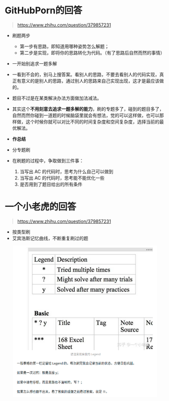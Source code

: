 # GitHubPorn的回答
> https://www.zhihu.com/question/379857231
- 刷题两步
  - 第一步有思路，即知道用哪种姿势怎么解题；
  - 第二步是实现，即将你的思路转化为代码。（有了思路后自然而然的事情）

- 一开始别追求一题多解
- 一看到不会的，别马上搜答案。看别人的思路，不要去看别人的代码实现，真正有意义的是别人的思路，通过别人的思路来自己实现出现，这才是最应该做的。
- 题目不过是在某类解决办法方面做加法减法。
- 其实这个**不用刻意去追求一题多解的能力**，刷的专题多了，碰到的题目多了，自然而然你碰到一道题的时候脑袋里就会有想法，觉的可以这样做，也可以那样做，这个时候你就可以对比不同的时间复杂度和空间复杂度，选择当前的最优解法。

- **作总结**
- 分专题刷

- 在刷题的过程中，争取做到三件事：
  1. 当写出 AC 的代码时，思考为什么自己可以做到
  2. 当写出 AC 的代码时，思考能不能优化一些
  3. 是否用到了题目给出的所有条件

# 一个小老虎的回答
> https://www.zhihu.com/question/379857231

- 按类型刷
- 艾宾浩斯记忆曲线，不断重复刷过的题

<div align="center" style="zoom:60%"><img src="./pic/1.png"></div>